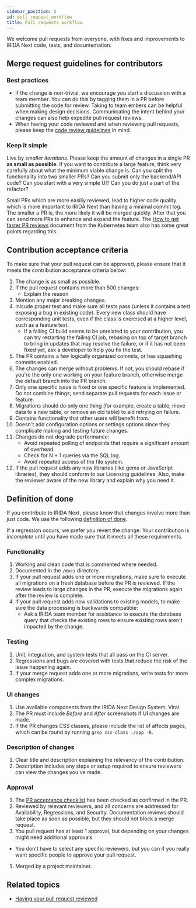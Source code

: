 ```yaml
---
sidebar_position: 2
id: pull_request_workflow
title: Pull requests workflow
---
```


We welcome pull requests from everyone, with fixes and improvements to IRIDA Next code, tests, and documentation.

## Merge request guidelines for contributors

### Best practices

* If the change is non-trivial, we encourage you start a discussion with a team member. You can do this by tagging them in a PR before submitting the code for review. Taking to team embers can be helpful when making design decisions. Communicating the intent behind your changes can also help expedite pull request reviews.
* When having your code reviewed and when reviewing pull requests, please keep the [code review guidelines](./code_review) in mind.

### Keep it simple

Live by *smaller iterations*. Please keep the amount of changes in a single PR **as small as possible**. If you want to contribute a large feature, think very carefully about what the minimum viable change is. Can you split the functionality into two smaller PRs? Can you submit only the backend/API code? Can you start with a very simple UI? Can you do just a part of the refactor?

Small PRs which are more easiliy reviewed, lead to higher code quality which is more important to IRIDA Next than having a minimal commit log. The smaller a PR is, the more likely it will be merged quickly. After that you can send more PRs to enhance and expand the feature. The [How to get faster PR reviews](https://github.com/kubernetes/kubernetes/blob/release-1.5/docs/devel/faster_reviews.md) document from the Kubernetes team also has some great points regarding this.

## Contribution acceptance criteria

To make sure that your pull request can be approved, please ensure that it meets the contribution acceptance criteria below:

1. The change is as small as possible.
1. If the pull request contains more than 500 changes:
   * Explain the reason
1. Mention any major breaking changes.
1. Inlcude proper test and make sure all tests pass (unless it contains a test exposing a bug in existing code). Every new class should have corresponding unit tests, even if the class is exercised at a higher level, such as a feature test.
   * If a failing CI build seems to be unrelated to your contribution, you can try restarting the failing CI job, rebasing on top of target branch to bring in updates that may resolve the failure, or if it has not been fixed yet, ask a developer to help you fix the test.
1. The PR contains a few logically organized commits, or has squashing commits enabled.
1. The changes can merge without problems. If not, you should rebase if you're the only one working on your feature branch, otherwise merge the default branch into the PR branch.
1. Only one specific issue is fixed or one specific feature is implemented. Do not combine things; send separate pull requests for each issue or feature.
1. Migrations should do only one thing (for example, create a table, move data to a new table, or remove an old table) to aid retrying on failure.
1. Contains functionality that other users will benefit from.
1. Doesn't add configuration options or settings options since they complicate making and testing future changes.
1. Changes do not degrade performance:
   * Avoid repeated polling of endpoints that require a significant amount of overhead.
   * Check for N + 1 queries via the SQL log.
   * Avoid repeated access of the file system.
1. If the pull request adds any new libraries (like gems or JavaScript libraries), they should conform to our Licensing guidelines. Also, make the reviewer aware of the new library and explain why you need it.

## Definition of done

If you contribute to IRIDA Next, please know that changes involve more than just code. We use the following [definition of done](https://www.agilealliance.org/glossary/definition-of-done).

If a regression occurs, we prefer you revert the change. Your contribution is *incomplete* until you have made sure that it meets all these requirements.

### Functionality

1. Working and clean code that is commented where needed.
1. Documented in the `/docs` directory.
1. If your pull request adds one or more migrations, make sure to execute all migrations on a fresh database before the PR is reviewed. If the review leads to large changes in the PR, execute the migrations again after the review is complete.
1. If your pull request adds new validations to existing models, to make sure the data processing is backwards compatible:
   * Ask a IRIDA team member for assistance to execute the database query that checks the existing rows to ensure existing rows aren't impacted by the change.

### Testing

1. Unit, integration, and system tests that all pass on the CI server.
1. Regressions and bugs are covered with tests that reduce the risk of the issue happening again.
1. If your merge request adds one or more migrations, write tests for more complex migrations.

### UI changes

1. Use available components from the IRIDA Next Design System, Viral.
1. The PR must include *Before* and *After* screenshots if UI changes are made.
1. If the PR changes CSS classes, please include the list of affects pages, which can be found by running `grep css-class ./app -R`.

### Description of changes

1. Clear title and description explaining the relevancy of the contribution.
1. Description includes any steps or setup required to ensure reviewers can view the changes you've made.

### Approval

1. The [PR acceptance checklist](./code_review#acceptance-checklist) has been checked as confirmed in the PR.
1. Reviewed by relevant reviewers, and all concerns are addressed for Availability, Regressions, and Security. Documentation reviews should take place as soon as possible, but they should not block a merge request.
1. You pull request has at least 1 approval, but depending on your changes might need additional approvals.
  * You don't have to select any specific reviewers, but you can if you really want specific people to approve your pull request.
1. Merged by a project maintainer.

## Related topics
* [Having your pull request reviewed](./code_review#having-your-pull-request-reviewed)
